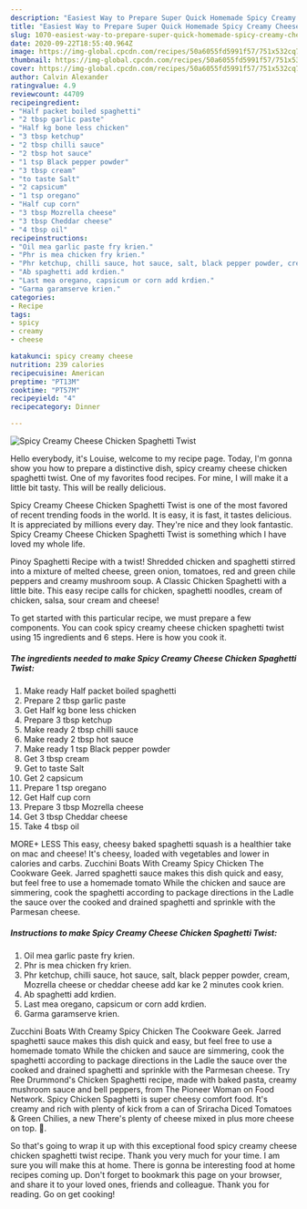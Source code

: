 ```yaml
---
description: "Easiest Way to Prepare Super Quick Homemade Spicy Creamy Cheese Chicken Spaghetti Twist"
title: "Easiest Way to Prepare Super Quick Homemade Spicy Creamy Cheese Chicken Spaghetti Twist"
slug: 1070-easiest-way-to-prepare-super-quick-homemade-spicy-creamy-cheese-chicken-spaghetti-twist
date: 2020-09-22T18:55:40.964Z
image: https://img-global.cpcdn.com/recipes/50a6055fd5991f57/751x532cq70/spicy-creamy-cheese-chicken-spaghetti-twist-recipe-main-photo.jpg
thumbnail: https://img-global.cpcdn.com/recipes/50a6055fd5991f57/751x532cq70/spicy-creamy-cheese-chicken-spaghetti-twist-recipe-main-photo.jpg
cover: https://img-global.cpcdn.com/recipes/50a6055fd5991f57/751x532cq70/spicy-creamy-cheese-chicken-spaghetti-twist-recipe-main-photo.jpg
author: Calvin Alexander
ratingvalue: 4.9
reviewcount: 44709
recipeingredient:
- "Half packet boiled spaghetti"
- "2 tbsp garlic paste"
- "Half kg bone less chicken"
- "3 tbsp ketchup"
- "2 tbsp chilli sauce"
- "2 tbsp hot sauce"
- "1 tsp Black pepper powder"
- "3 tbsp cream"
- "to taste Salt"
- "2 capsicum"
- "1 tsp oregano"
- "Half cup corn"
- "3 tbsp Mozrella cheese"
- "3 tbsp Cheddar cheese"
- "4 tbsp oil"
recipeinstructions:
- "Oil mea garlic paste fry krien."
- "Phr is mea chicken fry krien."
- "Phr ketchup, chilli sauce, hot sauce, salt, black pepper powder, cream, Mozrella cheese or cheddar cheese add kar ke 2 minutes cook krien."
- "Ab spaghetti add krdien."
- "Last mea oregano, capsicum or corn add krdien."
- "Garma garamserve krien."
categories:
- Recipe
tags:
- spicy
- creamy
- cheese

katakunci: spicy creamy cheese 
nutrition: 239 calories
recipecuisine: American
preptime: "PT13M"
cooktime: "PT57M"
recipeyield: "4"
recipecategory: Dinner

---
```



![Spicy Creamy Cheese Chicken Spaghetti Twist](https://img-global.cpcdn.com/recipes/50a6055fd5991f57/751x532cq70/spicy-creamy-cheese-chicken-spaghetti-twist-recipe-main-photo.jpg)

Hello everybody, it's Louise, welcome to my recipe page. Today, I'm gonna show you how to prepare a distinctive dish, spicy creamy cheese chicken spaghetti twist. One of my favorites food recipes. For mine, I will make it a little bit tasty. This will be really delicious.

Spicy Creamy Cheese Chicken Spaghetti Twist is one of the most favored of recent trending foods in the world. It is easy, it is fast, it tastes delicious. It is appreciated by millions every day. They're nice and they look fantastic. Spicy Creamy Cheese Chicken Spaghetti Twist is something which I have loved my whole life.

Pinoy Spaghetti Recipe with a twist! Shredded chicken and spaghetti stirred into a mixture of melted cheese, green onion, tomatoes, red and green chile peppers and creamy mushroom soup. A Classic Chicken Spaghetti with a little bite. This easy recipe calls for chicken, spaghetti noodles, cream of chicken, salsa, sour cream and cheese!


To get started with this particular recipe, we must prepare a few components. You can cook spicy creamy cheese chicken spaghetti twist using 15 ingredients and 6 steps. Here is how you cook it.

<!--inarticleads1-->

##### The ingredients needed to make Spicy Creamy Cheese Chicken Spaghetti Twist:

1. Make ready Half packet boiled spaghetti
1. Prepare 2 tbsp garlic paste
1. Get Half kg bone less chicken
1. Prepare 3 tbsp ketchup
1. Make ready 2 tbsp chilli sauce
1. Make ready 2 tbsp hot sauce
1. Make ready 1 tsp Black pepper powder
1. Get 3 tbsp cream
1. Get to taste Salt
1. Get 2 capsicum
1. Prepare 1 tsp oregano
1. Get Half cup corn
1. Prepare 3 tbsp Mozrella cheese
1. Get 3 tbsp Cheddar cheese
1. Take 4 tbsp oil


MORE+ LESS This easy, cheesy baked spaghetti squash is a healthier take on mac and cheese! It&#39;s cheesy, loaded with vegetables and lower in calories and carbs. Zucchini Boats With Creamy Spicy Chicken The Cookware Geek. Jarred spaghetti sauce makes this dish quick and easy, but feel free to use a homemade tomato While the chicken and sauce are simmering, cook the spaghetti according to package directions in the Ladle the sauce over the cooked and drained spaghetti and sprinkle with the Parmesan cheese. 

<!--inarticleads2-->

##### Instructions to make Spicy Creamy Cheese Chicken Spaghetti Twist:

1. Oil mea garlic paste fry krien.
1. Phr is mea chicken fry krien.
1. Phr ketchup, chilli sauce, hot sauce, salt, black pepper powder, cream, Mozrella cheese or cheddar cheese add kar ke 2 minutes cook krien.
1. Ab spaghetti add krdien.
1. Last mea oregano, capsicum or corn add krdien.
1. Garma garamserve krien.


Zucchini Boats With Creamy Spicy Chicken The Cookware Geek. Jarred spaghetti sauce makes this dish quick and easy, but feel free to use a homemade tomato While the chicken and sauce are simmering, cook the spaghetti according to package directions in the Ladle the sauce over the cooked and drained spaghetti and sprinkle with the Parmesan cheese. Try Ree Drummond&#39;s Chicken Spaghetti recipe, made with baked pasta, creamy mushroom sauce and bell peppers, from The Pioneer Woman on Food Network. Spicy Chicken Spaghetti is super cheesy comfort food. It&#39;s creamy and rich with plenty of kick from a can of Sriracha Diced Tomatoes &amp; Green Chilies, a new There&#39;s plenty of cheese mixed in plus more cheese on top. 🙂. 

So that's going to wrap it up with this exceptional food spicy creamy cheese chicken spaghetti twist recipe. Thank you very much for your time. I am sure you will make this at home. There is gonna be interesting food at home recipes coming up. Don't forget to bookmark this page on your browser, and share it to your loved ones, friends and colleague. Thank you for reading. Go on get cooking!
